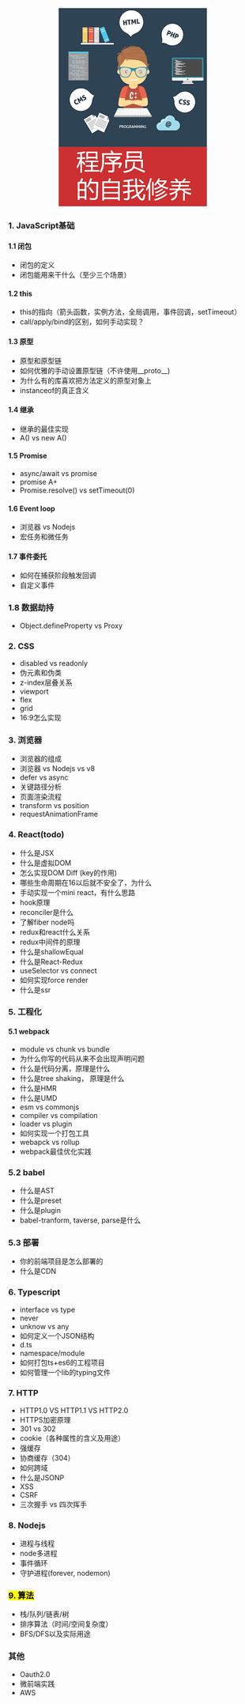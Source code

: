 <div style="text-align: center">
  <img src="assets/images/new-cover.png" />
</div> 



### 1. JavaScript基础

#### 1.1 闭包

- 闭包的定义
- 闭包能用来干什么（至少三个场景）

#### 1.2 this

- this的指向（箭头函数，实例方法，全局调用，事件回调，setTimeout）
- call/apply/bind的区别，如何手动实现？

#### 1.3 原型

- 原型和原型链
- 如何优雅的手动设置原型链（不许使用__proto__)
- 为什么有的库喜欢把方法定义的原型对象上
- instanceof的真正含义

#### 1.4 继承

- 继承的最佳实现
- A() vs new A()

#### 1.5 Promise

- async/await vs promise
- promise A+
- Promise.resolve() vs setTimeout(0)

#### 1.6 Event loop

- 浏览器 vs Nodejs
- 宏任务和微任务

#### 1.7 事件委托

- 如何在捕获阶段触发回调
- 自定义事件

### 1.8 数据劫持

- Object.defineProperty vs Proxy

### 2. CSS

- disabled vs readonly
- 伪元素和伪类
- z-index层叠关系
- viewport
- flex
- grid
- 16:9怎么实现

### 3. 浏览器

- 浏览器的组成
- 浏览器 vs Nodejs vs v8
- defer vs async
- 关键路径分析
- 页面渲染流程
- transform vs position
- requestAnimationFrame

### 4. React(todo)

- 什么是JSX
- 什么是虚拟DOM
- 怎么实现DOM Diff (key的作用)
- 哪些生命周期在16以后就不安全了，为什么
- 手动实现一个mini react，有什么思路
- hook原理
- reconciler是什么
- 了解fiber node吗
- redux和react什么关系
- redux中间件的原理
- 什么是shallowEqual
- 什么是React-Redux
- useSelector vs connect
- 如何实现force render
- 什么是ssr

### 5. 工程化

#### 5.1 webpack

- module vs chunk vs bundle
- 为什么你写的代码从来不会出现声明问题
- 什么是代码分离，原理是什么
- 什么是tree shaking， 原理是什么
- 什么是HMR
- 什么是UMD
- esm vs commonjs
- compiler vs compilation 
- loader vs plugin
- 如何实现一个打包工具
- webapck vs rollup
- webpack最佳优化实践

### 5.2 babel

- 什么是AST
- 什么是preset
- 什么是plugin
- babel-tranform, taverse, parse是什么

### 5.3 部署

- 你的前端项目是怎么部署的
- 什么是CDN


### 6. Typescript

- interface vs type
- never
- unknow vs any
- 如何定义一个JSON结构
- d.ts
- namespace/module
- 如何打包ts+es6的工程项目
- 如何管理一个lib的typing文件

### 7. HTTP

- HTTP1.0 VS HTTP1.1 VS HTTP2.0
- HTTPS加密原理
- 301 vs 302
- cookie（各种属性的含义及用途）
- 强缓存
- 协商缓存（304）
- 如何跨域
- 什么是JSONP
- XSS
- CSRF
- 三次握手 vs 四次挥手

### 8. Nodejs

- 进程与线程
- node多进程
- 事件循环
- 守护进程(forever, nodemon)

### <mark>9. 算法</mark>

- 栈/队列/链表/树
- 排序算法（时间/空间复杂度）
- BFS/DFS以及实际用途


### 其他

- Oauth2.0
- 微前端实践
- AWS